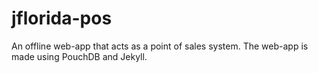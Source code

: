 # jflorida-pos
An offline web-app that acts as a point of sales system. The web-app is made using PouchDB and Jekyll.
